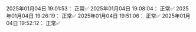 2025年01月04日 19:01:53： 正常✅
2025年01月04日 19:08:04： 正常✅
2025年01月04日 19:26:19： 正常✅
2025年01月04日 19:51:06： 正常✅
2025年01月04日 19:52:12： 正常✅

